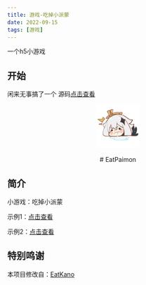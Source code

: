 ```yaml
---
title: 游戏-吃掉小派蒙
date: 2022-09-15
tags: [游戏]
---
```

一个h5小游戏
## 开始
闲来无事搞了一个
源码[点击查看](https://github.com/lswlc33/nowhite)

<p align="center">
  <a href="paimon.xn--fiqz59cpva341l.ml"><img src="https://github.com/lswlc33/nowhite/blob/main/static/image/ClickBefore.png?raw=true" width="100" height="100" alt="EatKano"></a>
</p>
<div align="center">
# EatPaimon
</div>


## 简介

小游戏：吃掉小派蒙

示例1：[点击查看](https://paimon.雪中明月.ml)  

示例2：[点击查看](https://lswlc33.github.io/nowhite/)


## 特别鸣谢

本项目修改自：[EatKano](https://github.com/arcxingye/EatKano)
